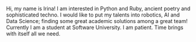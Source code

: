 Hi, my name is Irina! I am interested in Python and Ruby, ancient poetry and sophisticated techno. I would like to put my talents into robotics, AI and Data Science; finding some great academic solutions among a great team! Currently I am a student at Software University. I am patient. Time brings with itself all we need.

